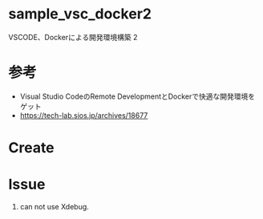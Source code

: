 # sample_vsc_docker2
VSCODE、Dockerによる開発環境構築 2
# 参考
- Visual Studio CodeのRemote DevelopmentとDockerで快適な開発環境をゲット
 - https://tech-lab.sios.jp/archives/18677
  
# Create 
# Issue
1. can not use Xdebug. 